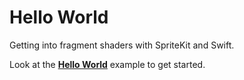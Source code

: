 # Hello World
Getting into fragment shaders with SpriteKit and Swift. 

Look at the [**Hello World**](./hello-world/README.md) example to get started.
